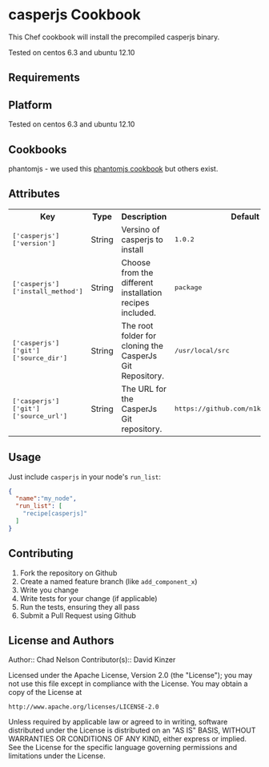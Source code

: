 casperjs Cookbook
=================
This Chef cookbook will install the precompiled casperjs binary. 

Tested on centos 6.3 and ubuntu 12.10

Requirements
------------

## Platform
Tested on centos 6.3 and ubuntu 12.10


## Cookbooks

phantomjs - we used this [phantomjs cookbook](https://github.com/jenkinslaw/phantomjs) but others exist.  


Attributes
----------

<table>
  <tr>
    <th>Key</th>
    <th>Type</th>
    <th>Description</th>
    <th>Default</th>
  </tr>
  <tr>
    <td><tt>['casperjs']['version']</tt></td>
    <td>String</td>
    <td>Versino of casperjs to install</td>
    <td><tt>1.0.2</tt></td>
  </tr>
  <tr>
    <td><tt>['casperjs']['install_method']</tt></td>
    <td>String</td>
    <td>Choose from the different installation recipes included.</td>
    <td><tt>package</tt></td>
  </tr>
  <tr>
    <td><tt>['casperjs']['git']['source_dir']</tt></td>
    <td>String</td>
    <td>The root folder for cloning the CasperJs Git Repository.</td>
    <td><tt>/usr/local/src</tt></td>
  </tr>
    <td><tt>['casperjs']['git']['source_url']</tt></td>
    <td>String</td>
    <td>The URL for the CasperJs Git repository.</td>
    <td><tt>https://github.com/n1k0/casperjs.git</tt></td>
  </tr>
</table>

Usage
-----

Just include `casperjs` in your node's `run_list`:

```json
{
  "name":"my_node",
  "run_list": [
    "recipe[casperjs]"
  ]
}
```

Contributing
------------

1. Fork the repository on Github
2. Create a named feature branch (like `add_component_x`)
3. Write you change
4. Write tests for your change (if applicable)
5. Run the tests, ensuring they all pass
6. Submit a Pull Request using Github

License and Authors
-------------------
Author:: Chad Nelson
Contributor(s):: David Kinzer


Licensed under the Apache License, Version 2.0 (the "License");
you may not use this file except in compliance with the License.
You may obtain a copy of the License at

    http://www.apache.org/licenses/LICENSE-2.0

Unless required by applicable law or agreed to in writing, software
distributed under the License is distributed on an "AS IS" BASIS,
WITHOUT WARRANTIES OR CONDITIONS OF ANY KIND, either express or implied.
See the License for the specific language governing permissions and
limitations under the License.


